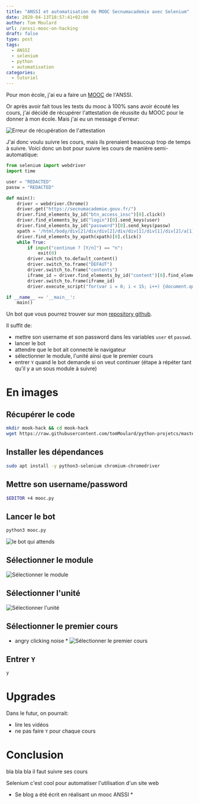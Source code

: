 ```yaml
---
title: "ANSSI et automatisation de MOOC Secnumacademie avec Selenium"
date: 2020-04-13T18:57:41+02:00
author: Tom Moulard
url: /anssi-mooc-on-hacking
draft: false
type: post
tags:
  - ANSSI
  - selenium
  - python
  - automatisation
categories:
  - tutoriel
---
```


Pour mon école, j'ai eu a faire un [MOOC](https://secnumacademie.gouv.fr/) de l'ANSSI.

Or après avoir fait tous les tests du mooc à 100% sans avoir écouté les cours, j'ai décidé de récupérer l'attestation de réussite du MOOC pour le donner à mon école.
Mais j'ai eu un message d'erreur:

![Erreur de récupération de l'attestation](/img/2020/mooc/error.png)

J'ai donc voulu suivre les cours, mais ils prenaient beaucoup trop de temps à suivre. Voici donc un bot pour suivre les cours de manière semi-automatique:

```python
from selenium import webdriver
import time

user = "REDACTED"
passw = "REDACTED"

def main():
    driver = webdriver.Chrome()
    driver.get("https://secnumacademie.gouv.fr/")
    driver.find_elements_by_id("btn_access_insc")[0].click()
    driver.find_elements_by_id("login")[0].send_keys(user)
    driver.find_elements_by_id("password")[0].send_keys(passw)
    xpath = '/html/body/div[2]/div/div[2]/div/div[1]/div[1]/div[2]/a[1]'
    driver.find_elements_by_xpath(xpath)[0].click()
    while True:
        if input("continue ? [Y/n]") == "n":
            exit(0)
        driver.switch_to.default_content()
        driver.switch_to.frame("DEFAUT")
        driver.switch_to.frame("contents")
        iframe_id = driver.find_elements_by_id("content")[0].find_elements_by_tag_name("iframe")[0].get_attribute("id")
        driver.switch_to.frame(iframe_id)
        driver.execute_script("for(var i = 0; i < 15; i++) {document.querySelector('#Stage_menu_inferieur_bouton_suivant_hit').click()}")

if __name__ == '__main__':
    main()
```

Un bot que vous pourrez trouver sur mon [repository github](https://github.com/tomMoulard/python-projetcs).

Il suffit de:

 - mettre son username et son password dans les variables `user` et `passwd`.
 - lancer le bot
 - attendre que le bot ait connecté le navigateur
 - sélectionner le module, l'unité ainsi que le premier cours
 - entrer `Y` quand le bot demande si on veut continuer (étape à répéter tant qu'il y a un sous module à suivre)

# En images
## Récupérer le code
```bash
mkdir mook-hack && cd mook-hack
wget https://raw.githubusercontent.com/tomMoulard/python-projetcs/master/anssi-mooc/mooc.py
```

## Installer les dépendances
```bash
sudo apt install -y python3-selenium chromium-chromedriver
```

## Mettre son username/password
```bash
$EDITOR +4 mooc.py
```

## Lancer le bot
```bash
python3 mooc.py
```

![le bot qui attends](/img/2020/mooc/waiting.png)

## Sélectionner le module
![Sélectionner le module](/img/2020/mooc/module.png)

## Sélectionner l'unité
![Sélectionner l'unité](/img/2020/mooc/unity.png)

## Sélectionner le premier cours
* angry clicking noise *
![Sélectionner le premier cours](/img/2020/mooc/first-course.png)

## Entrer `Y`
```bash
y
```

# Upgrades
Dans le futur, on pourrait:

 - lire les vidéos
 - ne pas faire `Y` pour chaque cours

# Conclusion
bla bla bla il faut suivre ses cours

Selenium c'est cool pour automatiser l'utilisation d'un site web

* Se blog a été écrit en réalisant un mooc ANSSI *
